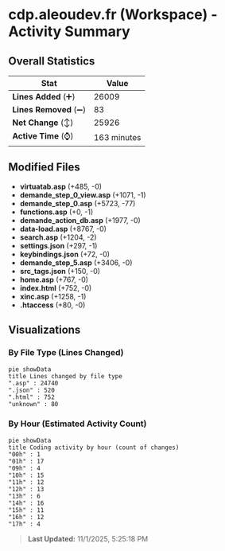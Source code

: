 # cdp.aleoudev.fr (Workspace) - Activity Summary 

## Overall Statistics

| Stat                   | Value                                                             |
| ---------------------- | ----------------------------------------------------------------- |
| **Lines Added** (➕)   | 26009                                          |
| **Lines Removed** (➖) | 83                                        |
| **Net Change** (↕)    | 25926                |
| **Active Time** (⌚)   | 163 minutes |


## Modified Files
- **virtuatab.asp** (+485, -0)
- **demande_step_0_view.asp** (+1071, -1)
- **demande_step_0.asp** (+5723, -77)
- **functions.asp** (+0, -1)
- **demande_action_db.asp** (+1977, -0)
- **data-load.asp** (+8767, -0)
- **search.asp** (+1204, -2)
- **settings.json** (+297, -1)
- **keybindings.json** (+72, -0)
- **demande_step_5.asp** (+3406, -0)
- **src_tags.json** (+150, -0)
- **home.asp** (+767, -0)
- **index.html** (+752, -0)
- **xinc.asp** (+1258, -1)
- **.htaccess** (+80, -0)

## Visualizations

### By File Type (Lines Changed)

```mermaid
pie showData
title Lines changed by file type
".asp" : 24740
".json" : 520
".html" : 752
"unknown" : 80
```

### By Hour (Estimated Activity Count)

```mermaid
pie showData
title Coding activity by hour (count of changes)
"00h" : 1
"01h" : 17
"09h" : 4
"10h" : 15
"11h" : 12
"12h" : 13
"13h" : 6
"14h" : 16
"15h" : 11
"16h" : 12
"17h" : 4
```


> **Last Updated:** 11/1/2025, 5:25:18 PM